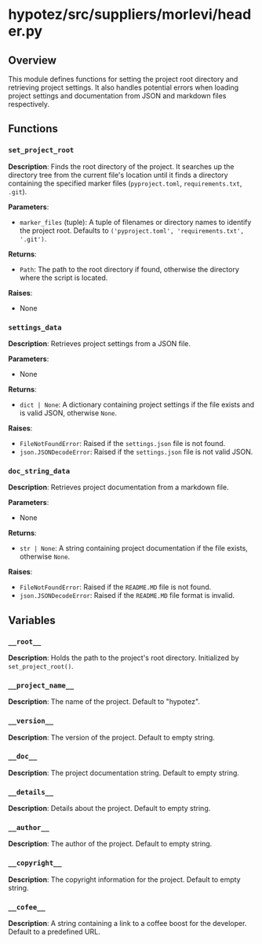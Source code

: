 # hypotez/src/suppliers/morlevi/header.py

## Overview

This module defines functions for setting the project root directory and retrieving project settings. It also handles potential errors when loading project settings and documentation from JSON and markdown files respectively.

## Functions

### `set_project_root`

**Description**: Finds the root directory of the project. It searches up the directory tree from the current file's location until it finds a directory containing the specified marker files (`pyproject.toml`, `requirements.txt`, `.git`).

**Parameters**:

- `marker_files` (tuple): A tuple of filenames or directory names to identify the project root. Defaults to `('pyproject.toml', 'requirements.txt', '.git')`.

**Returns**:

- `Path`: The path to the root directory if found, otherwise the directory where the script is located.

**Raises**:

- None


### `settings_data`

**Description**: Retrieves project settings from a JSON file.

**Parameters**:

- None

**Returns**:

- `dict | None`: A dictionary containing project settings if the file exists and is valid JSON, otherwise `None`.

**Raises**:

- `FileNotFoundError`: Raised if the `settings.json` file is not found.
- `json.JSONDecodeError`: Raised if the `settings.json` file is not valid JSON.


### `doc_string_data`

**Description**: Retrieves project documentation from a markdown file.

**Parameters**:

- None

**Returns**:

- `str | None`: A string containing project documentation if the file exists, otherwise `None`.

**Raises**:

- `FileNotFoundError`: Raised if the `README.MD` file is not found.
- `json.JSONDecodeError`: Raised if the `README.MD` file format is invalid.


## Variables

### `__root__`

**Description**: Holds the path to the project's root directory.  Initialized by `set_project_root()`.


### `__project_name__`

**Description**: The name of the project. Default to "hypotez".


### `__version__`

**Description**: The version of the project. Default to empty string.


### `__doc__`

**Description**: The project documentation string. Default to empty string.


### `__details__`

**Description**:  Details about the project. Default to empty string.


### `__author__`

**Description**: The author of the project. Default to empty string.


### `__copyright__`

**Description**: The copyright information for the project. Default to empty string.


### `__cofee__`

**Description**:  A string containing a link to a coffee boost for the developer. Default to a predefined URL.